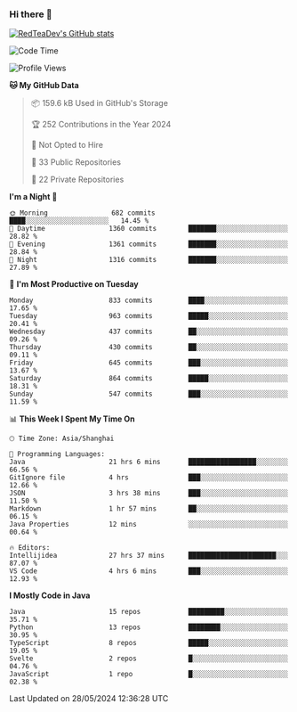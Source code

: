### Hi there 👋

<!--
**RedTeaDev/RedTeaDev** is a ✨ _special_ ✨ repository because its `README.md` (this file) appears on your GitHub profile.

Here are some ideas to get you started:

- 🔭 I’m currently working on ...
- 🌱 I’m currently learning ...
- 👯 I’m looking to collaborate on ...
- 🤔 I’m looking for help with ...
- 💬 Ask me about ...
- 📫 How to reach me: ...
- 😄 Pronouns: ...
- ⚡ Fun fact: ...
-->

<!--
[![wakatime](https://wakatime.com/badge/user/6b101ed0-04c0-4490-9283-eb61f2efff96.svg)](https://wakatime.com/@6b101ed0-04c0-4490-9283-eb61f2efff96)
!-->

[![RedTeaDev's GitHub stats](https://github-readme-stats.vercel.app/api?username=RedTeaDev)](https://github.com/anuraghazra/github-readme-stats)
<!--
[![willianrod's wakatime stats](https://github-readme-stats.vercel.app/api/wakatime?username=RedTeaDev)](https://github.com/anuraghazra/github-readme-stats)
!-->
<!--START_SECTION:waka-->
![Code Time](http://img.shields.io/badge/Code%20Time-2%2C304%20hrs%2044%20mins-blue)

![Profile Views](http://img.shields.io/badge/Profile%20Views-0-blue)

**🐱 My GitHub Data** 

> 📦 159.6 kB Used in GitHub's Storage 
 > 
> 🏆 252 Contributions in the Year 2024
 > 
> 🚫 Not Opted to Hire
 > 
> 📜 33 Public Repositories 
 > 
> 🔑 22 Private Repositories 
 > 
**I'm a Night 🦉** 

```text
🌞 Morning                682 commits         ████░░░░░░░░░░░░░░░░░░░░░   14.45 % 
🌆 Daytime                1360 commits        ███████░░░░░░░░░░░░░░░░░░   28.82 % 
🌃 Evening                1361 commits        ███████░░░░░░░░░░░░░░░░░░   28.84 % 
🌙 Night                  1316 commits        ███████░░░░░░░░░░░░░░░░░░   27.89 % 
```
📅 **I'm Most Productive on Tuesday** 

```text
Monday                   833 commits         ████░░░░░░░░░░░░░░░░░░░░░   17.65 % 
Tuesday                  963 commits         █████░░░░░░░░░░░░░░░░░░░░   20.41 % 
Wednesday                437 commits         ██░░░░░░░░░░░░░░░░░░░░░░░   09.26 % 
Thursday                 430 commits         ██░░░░░░░░░░░░░░░░░░░░░░░   09.11 % 
Friday                   645 commits         ███░░░░░░░░░░░░░░░░░░░░░░   13.67 % 
Saturday                 864 commits         █████░░░░░░░░░░░░░░░░░░░░   18.31 % 
Sunday                   547 commits         ███░░░░░░░░░░░░░░░░░░░░░░   11.59 % 
```


📊 **This Week I Spent My Time On** 

```text
🕑︎ Time Zone: Asia/Shanghai

💬 Programming Languages: 
Java                     21 hrs 6 mins       █████████████████░░░░░░░░   66.56 % 
GitIgnore file           4 hrs               ███░░░░░░░░░░░░░░░░░░░░░░   12.66 % 
JSON                     3 hrs 38 mins       ███░░░░░░░░░░░░░░░░░░░░░░   11.50 % 
Markdown                 1 hr 57 mins        ██░░░░░░░░░░░░░░░░░░░░░░░   06.15 % 
Java Properties          12 mins             ░░░░░░░░░░░░░░░░░░░░░░░░░   00.64 % 

🔥 Editors: 
Intellijidea             27 hrs 37 mins      ██████████████████████░░░   87.07 % 
VS Code                  4 hrs 6 mins        ███░░░░░░░░░░░░░░░░░░░░░░   12.93 % 
```

**I Mostly Code in Java** 

```text
Java                     15 repos            █████████░░░░░░░░░░░░░░░░   35.71 % 
Python                   13 repos            ████████░░░░░░░░░░░░░░░░░   30.95 % 
TypeScript               8 repos             █████░░░░░░░░░░░░░░░░░░░░   19.05 % 
Svelte                   2 repos             █░░░░░░░░░░░░░░░░░░░░░░░░   04.76 % 
JavaScript               1 repo              █░░░░░░░░░░░░░░░░░░░░░░░░   02.38 % 
```




 Last Updated on 28/05/2024 12:36:28 UTC
<!--END_SECTION:waka-->


